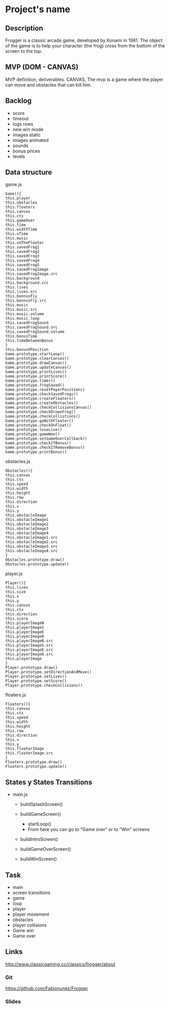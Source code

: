 # Project's name

## Description

Frogger is a classic arcade game, developed by Konami in 1981. The object of the game is to help your character (the frog) cross from the bottom of the screen to the top.

## MVP (DOM - CANVAS)

MVP definition, deliverables.
CANVAS, The mvp is a game where the player can move and obstacles that can kill him.

## Backlog

- score
- timeout
- logs rows
- new win mode
- images static
- images animated
- sounds
- bonus prices
- levels

## Data structure

game.js

```
Game(){
this.player
this.obstacles
this.floaters
this.canvas
this.ctx
this.gameOver
this.time
this.widthTime
this.xTime
this.music
this.onTheFloater
this.savedFrog1
this.savedFrog2
this.savedFrog3
this.savedFrog4
this.savedFrog5
this.savedFrogImage
this.savedFrogImage.src
this.background
this.background.src
this.lives
this.lives.src
this.bonnusFly
this.bonnusFly.src
this.music
this.music.src
this.music.volume
this.music.loop
this.savedFrogSound
this.savedFrogSound.src
this.savedFrogSound.volume
this.bonusTime
this.timeBetweenBonus
}
this.bonusXPosition
Game.prototype.startLoop()
Game.prototype.clearCanvas()
Game.prototype.drawCanvas()
Game.prototype.updateCanvas()
Game.prototype.printLives()
Game.prototype.printScore()
Game.prototype.timer()
Game.prototype.frogSaved()
Game.prototype.resetPayerPosition()
Game.prototype.checkSavedFrogs()
Game.prototype.createFloaters()
Game.prototype.createObstacles()
Game.prototype.checkCollisionsCanvas()
Game.prototype.checkDrownFrog()
Game.prototype.checkCollistions()
Game.prototype.goWithFloater()
Game.prototype.checkOnFloat()
Game.prototype.loseLive()
Game.prototype.gameWon()
Game.prototype.setGameOverCallback()
Game.prototype.checkIfBonus()
Game.prototype.checkIfRemoveBonus()
Game.prototype.printBonus()
```

obstacles.js

```
Obstacles(){
this.canvas
this.ctx
this.speed
this.width
this.height
this.row
this.direction
this.x
this.y
this.obstacleImage
this.obstacleImage1
this.obstacleImage2
this.obstacleImage3
this.obstacleImage4
this.obstacleImage1.src
this.obstacleImage2.src
this.obstacleImage3.src
this.obstacleImage4.src
}
Obstacles.prototype.draw()
Obstacles.prototype.update()
```

player.js

```
Player(){
this.lives
this.size
this.x
this.y
this.canvas
this.ctx
this.direction
this.score
this.playerImageN
this.playerImageS
this.playerImageE
this.playerImageO
this.playerImageN.src
this.playerImageS.src
this.playerImageE.src
this.playerImageO.src
this.playerImage
}
Player.prototype.draw()
Player.prototype.setDirectionAndMove()
Player.prototype.setLives()
Player.prototype.setScore()
Player.prototype.checkCollisions()
```

floaters.js

```
Floaters(){
this.canvas
this.ctx
this.speed
this.width
this.height
this.row
this.direction
this.x
this.y
this.floaterImage
this.floaterImage.src
}
Floaters.prototype.draw()
Floaters.prototype.update()
```

## States y States Transitions

- main.js

  - buildSplashScreen()

  - buildGameScreen()

    - startLoop()
    - From here you can go to "Game over" or to "Win" screens

  - buildIntroScreen()

  - buildGameOverScreen()

  - buildWinScreen()

## Task

- main
- screen transitions
- game
- loop
- player
- player movement
- obstacles
- player collisions
- Game win
- Game over

## Links

http://www.classicgaming.cc/classics/frogger/about

### Git

https://github.com/Fabionunez/Frogger

### Slides
